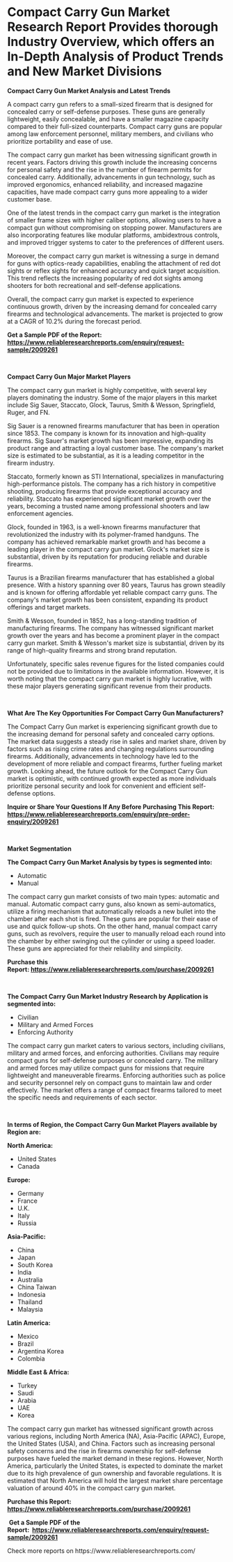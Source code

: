 <p><h1>Compact Carry Gun Market Research Report Provides thorough Industry Overview, which offers an In-Depth Analysis of Product Trends and New Market Divisions</h1></p><p><strong>Compact Carry Gun Market Analysis and Latest Trends</strong></p>
<p><p>A compact carry gun refers to a small-sized firearm that is designed for concealed carry or self-defense purposes. These guns are generally lightweight, easily concealable, and have a smaller magazine capacity compared to their full-sized counterparts. Compact carry guns are popular among law enforcement personnel, military members, and civilians who prioritize portability and ease of use.</p><p>The compact carry gun market has been witnessing significant growth in recent years. Factors driving this growth include the increasing concerns for personal safety and the rise in the number of firearm permits for concealed carry. Additionally, advancements in gun technology, such as improved ergonomics, enhanced reliability, and increased magazine capacities, have made compact carry guns more appealing to a wider customer base.</p><p>One of the latest trends in the compact carry gun market is the integration of smaller frame sizes with higher caliber options, allowing users to have a compact gun without compromising on stopping power. Manufacturers are also incorporating features like modular platforms, ambidextrous controls, and improved trigger systems to cater to the preferences of different users.</p><p>Moreover, the compact carry gun market is witnessing a surge in demand for guns with optics-ready capabilities, enabling the attachment of red dot sights or reflex sights for enhanced accuracy and quick target acquisition. This trend reflects the increasing popularity of red dot sights among shooters for both recreational and self-defense applications.</p><p>Overall, the compact carry gun market is expected to experience continuous growth, driven by the increasing demand for concealed carry firearms and technological advancements. The market is projected to grow at a CAGR of 10.2% during the forecast period.</p></p>
<p><strong>Get a Sample PDF of the Report:&nbsp; <a href="https://www.reliableresearchreports.com/enquiry/request-sample/2009261">https://www.reliableresearchreports.com/enquiry/request-sample/2009261</a></strong></p>
<p>&nbsp;</p>
<p><strong>Compact Carry Gun Major Market Players</strong></p>
<p><p>The compact carry gun market is highly competitive, with several key players dominating the industry. Some of the major players in this market include Sig Sauer, Staccato, Glock, Taurus, Smith & Wesson, Springfield, Ruger, and FN.</p><p>Sig Sauer is a renowned firearms manufacturer that has been in operation since 1853. The company is known for its innovation and high-quality firearms. Sig Sauer's market growth has been impressive, expanding its product range and attracting a loyal customer base. The company's market size is estimated to be substantial, as it is a leading competitor in the firearm industry.</p><p>Staccato, formerly known as STI International, specializes in manufacturing high-performance pistols. The company has a rich history in competitive shooting, producing firearms that provide exceptional accuracy and reliability. Staccato has experienced significant market growth over the years, becoming a trusted name among professional shooters and law enforcement agencies.</p><p>Glock, founded in 1963, is a well-known firearms manufacturer that revolutionized the industry with its polymer-framed handguns. The company has achieved remarkable market growth and has become a leading player in the compact carry gun market. Glock's market size is substantial, driven by its reputation for producing reliable and durable firearms.</p><p>Taurus is a Brazilian firearms manufacturer that has established a global presence. With a history spanning over 80 years, Taurus has grown steadily and is known for offering affordable yet reliable compact carry guns. The company's market growth has been consistent, expanding its product offerings and target markets.</p><p>Smith & Wesson, founded in 1852, has a long-standing tradition of manufacturing firearms. The company has witnessed significant market growth over the years and has become a prominent player in the compact carry gun market. Smith & Wesson's market size is substantial, driven by its range of high-quality firearms and strong brand reputation.</p><p>Unfortunately, specific sales revenue figures for the listed companies could not be provided due to limitations in the available information. However, it is worth noting that the compact carry gun market is highly lucrative, with these major players generating significant revenue from their products.</p></p>
<p>&nbsp;</p>
<p><strong>What Are The Key Opportunities For Compact Carry Gun Manufacturers?</strong></p>
<p><p>The Compact Carry Gun market is experiencing significant growth due to the increasing demand for personal safety and concealed carry options. The market data suggests a steady rise in sales and market share, driven by factors such as rising crime rates and changing regulations surrounding firearms. Additionally, advancements in technology have led to the development of more reliable and compact firearms, further fueling market growth. Looking ahead, the future outlook for the Compact Carry Gun market is optimistic, with continued growth expected as more individuals prioritize personal security and look for convenient and efficient self-defense options.</p></p>
<p><strong>Inquire or Share Your Questions If Any Before Purchasing This Report: <a href="https://www.reliableresearchreports.com/enquiry/pre-order-enquiry/2009261">https://www.reliableresearchreports.com/enquiry/pre-order-enquiry/2009261</a></strong></p>
<p>&nbsp;</p>
<p><strong>Market Segmentation</strong></p>
<p><strong>The Compact Carry Gun Market Analysis by types is segmented into:</strong></p>
<p><ul><li>Automatic</li><li>Manual</li></ul></p>
<p><p>The compact carry gun market consists of two main types: automatic and manual. Automatic compact carry guns, also known as semi-automatics, utilize a firing mechanism that automatically reloads a new bullet into the chamber after each shot is fired. These guns are popular for their ease of use and quick follow-up shots. On the other hand, manual compact carry guns, such as revolvers, require the user to manually reload each round into the chamber by either swinging out the cylinder or using a speed loader. These guns are appreciated for their reliability and simplicity.</p></p>
<p><strong>Purchase this Report:&nbsp;<a href="https://www.reliableresearchreports.com/purchase/2009261">https://www.reliableresearchreports.com/purchase/2009261</a></strong></p>
<p>&nbsp;</p>
<p><strong>The Compact Carry Gun Market Industry Research by Application is segmented into:</strong></p>
<p><ul><li>Civilian</li><li>Military and Armed Forces</li><li>Enforcing Authority</li></ul></p>
<p><p>The compact carry gun market caters to various sectors, including civilians, military and armed forces, and enforcing authorities. Civilians may require compact guns for self-defense purposes or concealed carry. The military and armed forces may utilize compact guns for missions that require lightweight and maneuverable firearms. Enforcing authorities such as police and security personnel rely on compact guns to maintain law and order effectively. The market offers a range of compact firearms tailored to meet the specific needs and requirements of each sector.</p></p>
<p>&nbsp;</p>
<p><strong>In terms of Region, the Compact Carry Gun Market Players available by Region are:</strong></p>
<p>
    <p> <strong> North America: </strong>
        <ul>
            <li>United States</li>
            <li>Canada</li>
        </ul>
        </p> 
    <p> <strong> Europe: </strong>
        <ul>
            <li>Germany</li>
            <li>France</li>
            <li>U.K.</li>
            <li>Italy</li>
            <li>Russia</li>
        </ul>
        </p> 
    <p> <strong> Asia-Pacific: </strong>
        <ul>
            <li>China</li>
            <li>Japan</li>
            <li>South Korea</li>
            <li>India</li>
            <li>Australia</li>
            <li>China Taiwan</li>
            <li>Indonesia</li>
            <li>Thailand</li>
            <li>Malaysia</li>
        </ul>
        </p> 
    <p> <strong> Latin America: </strong>
        <ul>
            <li>Mexico</li>
            <li>Brazil</li>
            <li>Argentina Korea</li>
            <li>Colombia</li>
        </ul>
        </p> 
    <p> <strong> Middle East & Africa: </strong>
        <ul>
            <li>Turkey</li>
            <li>Saudi</li>
            <li>Arabia</li>
            <li>UAE</li>
            <li>Korea</li>
        </ul>
    </p>
    </p>
<p><p>The compact carry gun market has witnessed significant growth across various regions, including North America (NA), Asia-Pacific (APAC), Europe, the United States (USA), and China. Factors such as increasing personal safety concerns and the rise in firearms ownership for self-defense purposes have fueled the market demand in these regions. However, North America, particularly the United States, is expected to dominate the market due to its high prevalence of gun ownership and favorable regulations. It is estimated that North America will hold the largest market share percentage valuation of around 40% in the compact carry gun market.</p></p>
<p><strong>Purchase this Report: <a href="https://www.reliableresearchreports.com/purchase/2009261">https://www.reliableresearchreports.com/purchase/2009261</a></strong></p>
<p>&nbsp;<strong>Get a Sample PDF of the Report:&nbsp;&nbsp;<a href="https://www.reliableresearchreports.com/enquiry/request-sample/2009261">https://www.reliableresearchreports.com/enquiry/request-sample/2009261</a></strong></p>
<p><strong></strong></p>
<p>Check more reports on https://www.reliableresearchreports.com/</p>